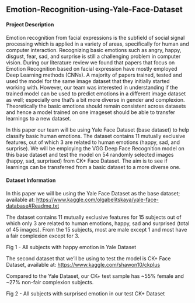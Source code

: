 ## Emotion-Recognition-using-Yale-Face-Dataset

#### Project Description
Emotion recognition from facial expressions is the subfield of social signal processing which is applied in a variety of areas, specifically for human and computer interaction. Recognizing basic emotions such as angry, happy, disgust, fear, sad, and surprise is still a challenging problem in computer vision. During our literature review we found that papers that focus on Emotion Recognition based on facial expression have mostly employed Deep Learning methods (CNNs). A majority of papers trained, tested and used the model for the same image dataset that they initially started working with. However, our team was interested in understanding if the trained model can be used to predict emotions in a different image dataset as well; especially one that’s a bit more diverse in gender and complexion. Theoretically the basic emotions should remain consistent across datasets and hence a model trained on one imageset should be able to transfer learnings to a new dataset.    

In this paper our team will be using Yale Face Dataset (base dataset) to help classify basic human emotions. The dataset contains 11 mutually exclusive features, out of which 3 are related to human emotions (happy, sad, and surprise). We will be employing the VGG Deep Face Recognition model on this base dataset and test the model on 54 randomly selected images (happy, sad, surprised) from CK+ Face Dataset. The aim is to see if learnings can be transferred from a basic dataset to a more diverse one.


#### Dataset Information
In this paper we will be using the Yale Face Dataset as the base dataset; available at: https://www.kaggle.com/olgabelitskaya/yale-face-database#Readme.txt

The dataset contains 11 mutually exclusive features for 15 subjects out of which only 3 are related to human emotions, happy, sad and surprised (total of 45 images). From the 15 subjects, most are male except 1 and most have a fair complexion except for 3.


Fig 1 - All subjects with happy emotion in Yale Dataset

The second dataset that we’ll be using to test the model is CK+ Face Dataset, available at: https://www.kaggle.com/shawon10/ckplus

Compared to the Yale Dataset, our CK+ test sample has ~55% female and ~27% non-fair complexion subjects.


Fig 2 - All subjects with surprised emotion in our test CK+ Dataset
